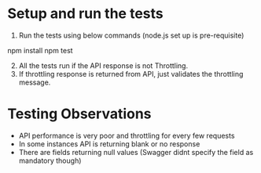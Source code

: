 # Setup and run the tests
1. Run the tests using below commands (node.js set up is pre-requisite)

 npm install
 npm test

2. All the tests run if the API response is not Throttling. 
3. If throttling response is returned from API, just validates the throttling message.

# Testing Observations
- API performance is very poor and throttling for every few requests
- In some instances API is returning blank or no response
- There are fields returning null values (Swagger didnt specify the field as mandatory though) 